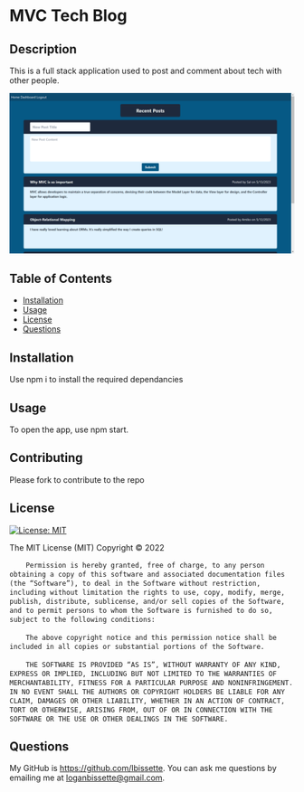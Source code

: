 # MVC Tech Blog

## Description

This is a full stack application used to post and comment about tech with other people. 

![Screenshot](public/assets/MVC-Tech-Blog.png "Screenshot")
## Table of Contents

- [Installation](#installation)
- [Usage](#usage)
- [License](#license)
- [Questions](#questions)


## Installation

Use npm i to install the required dependancies

## Usage

To open the app, use npm start.

## Contributing

Please fork to contribute to the repo


## License

[![License: MIT](https://img.shields.io/badge/License-MIT-yellow.svg)](https://opensource.org/licenses/MIT)

The MIT License (MIT)
        Copyright © 2022
        
        Permission is hereby granted, free of charge, to any person obtaining a copy of this software and associated documentation files (the “Software”), to deal in the Software without restriction, including without limitation the rights to use, copy, modify, merge, publish, distribute, sublicense, and/or sell copies of the Software, and to permit persons to whom the Software is furnished to do so, subject to the following conditions:
        
        The above copyright notice and this permission notice shall be included in all copies or substantial portions of the Software.
        
        THE SOFTWARE IS PROVIDED “AS IS”, WITHOUT WARRANTY OF ANY KIND, EXPRESS OR IMPLIED, INCLUDING BUT NOT LIMITED TO THE WARRANTIES OF MERCHANTABILITY, FITNESS FOR A PARTICULAR PURPOSE AND NONINFRINGEMENT. IN NO EVENT SHALL THE AUTHORS OR COPYRIGHT HOLDERS BE LIABLE FOR ANY CLAIM, DAMAGES OR OTHER LIABILITY, WHETHER IN AN ACTION OF CONTRACT, TORT OR OTHERWISE, ARISING FROM, OUT OF OR IN CONNECTION WITH THE SOFTWARE OR THE USE OR OTHER DEALINGS IN THE SOFTWARE.

## Questions

My GitHub is https://github.com/lbissette. You can ask me questions by emailing me at loganbissette@gmail.com.
